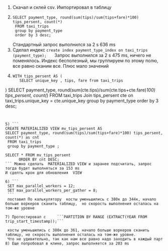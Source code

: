 1) Скачал и склей csv. Импортировал в таблицу
2) ```
   SELECT payment_type, round(sum(tips)/sum(tips+fare)*100) tips_persent, count(*)
    FROM taxi_trips
    group by payment_type
    order by 3 desc;
   ```
   Стандартный запрос выполнился за 2 s 636 ms
3) Сделал индекс 
```create index payment_type_index on taxi_trips (payment_type);   ```
   Запрос выполнился за 2 s 475 ms, ничего не поменялось. Индекс бесполезный, мы группируем по этому полю, все равно сканим все.
   Плюс мало значений
4)   ```  
     WITH tips_persent AS (
        SELECT unique_key , tips, fare from taxi_trips
   )
      SELECT payment_type, round(sum(cte.tips)/sum(cte.tips+cte.fare)*100) tips_persent, count(*)
      FROM taxi_trips
      Join tips_persent cte on taxi_trips.unique_key = cte.unique_key
      group by payment_type
      order by 3 desc;
   ``` Попробовал так, c cte. Стало 5 s 416 ms, Изначально думал что будет хуже, попробовал для интереса
    

5) ``` 
CREATE MATERIALIZED VIEW mv_tips_persent AS
SELECT payment_type, round(sum(tips)/sum(tips+fare)*100) tips_persent, count(*) as cnt
    FROM taxi_trips
    group by payment_type ;

SELECT * FROM mv_tips_persent
         ORDER BY cnt DESC; 
``` Можно сделать  MATERIALIZED VIEW и заранее подсчитать, запрос тогда будет выполняться за 153 ms 
 И сделть крон для обновления  VIEW

6) ```
    SET max_parallel_workers = 12;
    SET max_parallel_workers_per_gather = 8;
    ```
    поставил По калькулятору  косты уменьшились с 380к до 344к, начало больше воркеров сканить таблицу,  но скорость выполнения осталась на том-же уровне

7) Протестировал с     ```PARTITION BY RANGE (EXTRACT(YEAR FROM trip_start_timestamp));```

    косты уменьшились с 380к до 361, начало больше воркеров сканить таблицу, но скорость выполнения осталась на том-же уровне. 
    Что не удивительно, так как нам все равно надо заходить в каждый парт 
8) Еще попробовал в клике, запрос выполняется за 203 ms